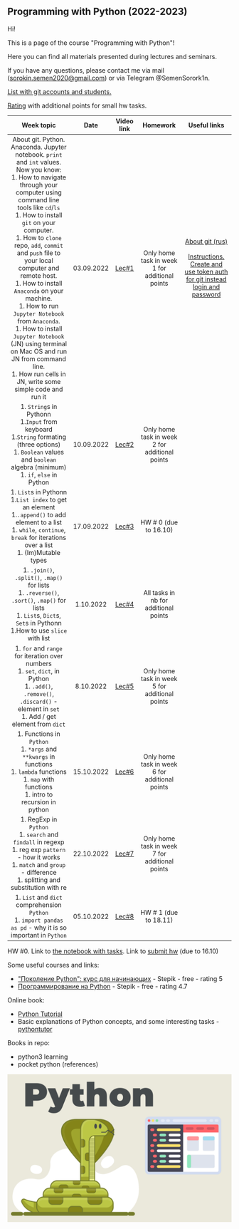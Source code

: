 ## Programming with Python (2022-2023)

Hi!

This is a page of the course "Programming with Python"! 

Here you can find all materials presented during lectures and seminars.

If you have any questions, please contact me via mail (sorokin.semen2020@gmail.com) or via Telegram @SemenSorork1n. 

[List with git accounts and students.](https://docs.google.com/spreadsheets/d/1OjiQDeEzDTKpUxrVYXFFxTZpD60it9K5oVD9mCymKjA/edit?usp=sharing)

[Rating](https://docs.google.com/spreadsheets/d/1WpgupvTiVO-BwEbjrdZX05NVmX7QIq5foIANgiA2Lm8/edit?usp=sharing) with additional points for small hw tasks.

|                                                                                                                                                                                                                                                                                                       Week topic                                                                                                                                                                                                                                                                                                       |    Date    |                      Video link                      |                    Homework                    | Useful links |
|:----------------------------------------------------------------------------------------------------------------------------------------------------------------------------------------------------------------------------------------------------------------------------------------------------------------------------------------------------------------------------------------------------------------------------------------------------------------------------------------------------------------------------------------------------------------------------------------------------------------------:|:----------:|:----------------------------------------------------:|:----------------------------------------------:| :---: |
| About git. Python. Anaconda. Jupyter notebook. `print` and  `int` values. <br> Now you know: <br> 1. How to navigate through your computer using command line tools like `cd`/`ls` <br> 1. How to install `git` on your computer. <br> 1. How to `clone` repo, `add`, `commit` and `push` file to your local computer and remote host. <br> 1. How to install `Anaconda` on your machine. <br> 1. How to run `Jupyter Notebook` from `Anaconda`. <br> 1. How to install `Jupyter Notebook` (JN) using terminal on Mac OS and run JN from command line. <br> 1. How run cells in JN, write some  simple code and run it | 03.09.2022 |        [Lec#1](https://youtu.be/LYdMXHPCF7c)         | Only home task in week 1 for additional points | [About git (rus)](https://www.youtube.com/watch?v=SEvR78OhGtw) <br> <br> [Instructions. Create and use token auth for git instead login and password](https://docs.github.com/en/authentication/keeping-your-account-and-data-secure/creating-a-personal-access-token) |
|                                                                                                                                                                                                               1. `String`s in Pythonn <br> 1.`Input` from keyboard  <br> 1.`String` formating (three options) <br> 1. `Boolean` values and `boolean` algebra (minimum)  <br> 1.  `if`, `else` in Python                                                                                                                                                                                                                | 10.09.2022 | [Lec#2](https://www.youtube.com/watch?v=7c4J8NiFucQ) | Only home task in week 2 for additional points |  |
|                                                                                                                                                                                                          1. `List`s in Pythonn <br> 1.`List index` to get an element <br> 1.`.append()` to add element to a list <br>   1. `while`, `continue`, `break` for iterations over a list  <br> 1. (Im)Mutable types                                                                                                                                                                                                          | 17.09.2022 |        [Lec#3](https://youtu.be/2Mf7EkkBwAs)         |             HW # 0 (due to 16.10)              |  |
|                                                                                                                                                                                                                1. `.join()`, `.split()`, `.map()` for lists <br>  1. `.reverse()`, `.sort()`, `.map()` for lists <br> 1. `List`s, `Dict`s, `Set`s in Pythonn <br> 1.How to use `slice` with list  <br>                                                                                                                                                                                                                 | 1.10.2022  |        [Lec#4](https://youtu.be/PwCMf53DtxM)         |     All tasks in nb for additional points      |  |
|                                                                                                                                                                                                                1. `for` and `range` for iteration over numbers <br> 1. `set`, `dict`, in Python <br>  1. `.add()`, `.remove()`, `.discard()` - element in `set`  <br>  1. Add / get element from `dict`                                                                                                                                                                                                                | 8.10.2022  |                      [Lec#5]()                       | Only home task in week 5 for additional points |  |
|                                                                                                                                                                                                                     1. Functions in `Python`  <br>  1. `*args` and `**kwargs` in functions  <br>  1. `lambda` functions  <br> 1. `map` with functions  <br> 1. intro to recursion in python  <br>                                                                                                                                                                                                                      | 15.10.2022 |        [Lec#6](https://youtu.be/uy_x5jS_Bzs)         | Only home task in week 6 for additional points |  |
|                                                                                                                                                                                                         1. RegExp in `Python`  <br>  1. `search` and `findall` in regexp  <br>  1. reg exp `pattern` - how it works  <br> 1. `match` and `group` - difference  <br> 1. splitting and substitution with re <br>                                                                                                                                                                                                         | 22.10.2022 |                      [Lec#7](https://www.youtube.com/watch?v=WNSLrpmekB0)                       | Only home task in week 7 for additional points |  |
|                                                                                                                                                                                                                                                1. `List` and `dict` comprehension `Python`  <br>   1. `import pandas as pd` - why it is so important in `Python`  <br>                                                                                                                                                                                                                                                 | 05.10.2022 |                      [Lec#8]()                       |             HW # 1 (due to 18.11)              |  |

HW #0. Link to [the notebook with tasks](https://github.com/semensorokin/python_course_materials/blob/year22-23/HW_0/HW_0.ipynb). Link to [submit hw](https://forms.gle/KEefbJXP7VtpGnBb8) (due to 16.10) 



Some useful courses and links:
 - ["Поколение Python": курс для начинающих](https://stepik.org/course/58852/promo) - Stepik - free - rating 5
 - [Программирование на Python](https://stepik.org/course/67/promo) - Stepik - free - rating 4.7

Online book:
 - [Python Tutorial](https://pythonbasics.org/exercises/)
 - Basic explanations of Python concepts, and some interesting tasks - [pythontutor](http://pythontutor.ru/)

Books in repo:
 - python3 learning 
 - pocket python (references)



![alt text](python.svg)
